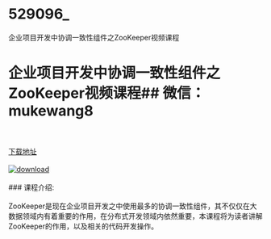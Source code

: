 # 529096_
企业项目开发中协调一致性组件之ZooKeeper视频课程
# 企业项目开发中协调一致性组件之ZooKeeper视频课程## 微信：mukewang8
<br/></br>[下载地址](http://www.36tz.cn/article/529096 "下载地址")
<br/></br>[![download](http://36tz.cn/muke_img/2019_12_356-1-300x169.jpg "下载地址")](http://www.36tz.cn/article/529096 "下载地址")
<br/></br>### 课程介绍:<br/></br>ZooKeeper是现在企业项目开发之中使用最多的协调一致性组件，其不仅仅在大数据领域内有着重要的作用，在分布式开发领域内依然重要，本课程将为读者讲解ZooKeeper的作用，以及相关的代码开发操作。


